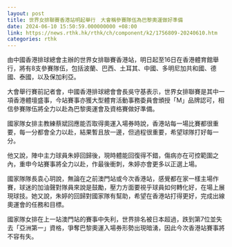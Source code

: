 ```yaml
---
layout: post
title: 世界女排聯賽香港站明起舉行　大會稱參賽隊伍為巴黎奧運做好準備
date: 2024-06-10 15:50:59.000000000 +08:00
link: https://news.rthk.hk/rthk/ch/component/k2/1756809-20240610.htm
categories: rthk
---
```


由中國香港排球總會主辦的世界女排聯賽香港站，明日起至16日在香港體育館舉行，將有8支參賽隊伍，包括波蘭、巴西、土耳其、中國、多明尼加共和國、德國、泰國，以及保加利亞。

大會舉行賽前記者會，中國香港排球總會會長吳守基表示，世界女排聯賽是其中一項香港體壇盛事，今站賽事亦獲大型體育活動事務委員會頒授「M」品牌認可，相信參賽隊伍將全力以赴為巴黎奧運會及資格賽做好準備。

國家隊女排主教練蔡斌回應能否取得奧運入場券時說，香港站每一場比賽都很重要，每一分都會全力以赴，結果暫且放一邊，但過程很重要，希望球隊打好每一分。

他又說，陣中主力球員朱婷回歸後，現時體能回復得不錯，傷病亦在可控範圍之內，重申今站賽事將全力以赴，作最後衝刺，朱婷亦會更多以正選上場。

國家隊隊長袁心玥說，無論在之前澳門站或今次香港站，感覺都在家一樣主場作賽，球迷的加油聲對隊員來說是鼓勵，壓力方面要視乎球員如何轉化好，在場上展現球技。她又說，朱婷的回歸對國家隊有幫助，希望在香港站打得更好，完成出線奧運會的任務和目標。

國家隊女排在上一站澳門站的賽事中失利，世界排名被日本超過，跌到第7位並失去「亞洲第一」資格，爭奪巴黎奧運入場券形勢出現暗湧，因此今次香港站賽事將不容有失。
